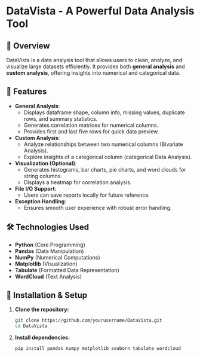 # DataVista - A Powerful Data Analysis Tool  

## 📌 Overview  
DataVista is a data analysis tool that allows users to clean, analyze, and visualize large datasets efficiently. It provides both **general analysis** and **custom analysis**, offering insights into numerical and categorical data.  

## 🚀 Features  
- **General Analysis**:  
  - Displays dataframe shape, column info, missing values, duplicate rows, and summary statistics.  
  - Generates correlation matrices for numerical columns.  
  - Provides first and last five rows for quick data preview.  
- **Custom Analysis**:  
  - Analyze relationships between two numerical columns (Bivariate Analysis).  
  - Explore insights of a categorical column (categorical Data Analysis).  
- **Visualization (Optional)**:  
  - Generates histograms, bar charts, pie charts, and word clouds for string columns.  
  - Displays a heatmap for correlation analysis.  
- **File I/O Support**:  
  - Users can save reports locally for future reference.  
- **Exception Handling**:  
  - Ensures smooth user experience with robust error handling.  

## 🛠️ Technologies Used  
- **Python** (Core Programming)  
- **Pandas** (Data Manipulation)  
- **NumPy** (Numerical Computations)  
- **Matplotlib** (Visualization)   
- **Tabulate** (Formatted Data Representation)  
- **WordCloud** (Text Analysis)  

## 📌 Installation & Setup  
1. **Clone the repository:**  
   ```bash
   git clone https://github.com/yourusername/DataVista.git
   cd DataVista
   
2. **Install dependencies:**  
   ```bash
   pip install pandas numpy matplotlib seaborn tabulate wordcloud

  <!-- ## 📽️ Demo (Video)
  [Video](https://drive.google.com/file/d/1QfAERU83-w-Afb1uwLRVIRkjCRqn8vUi/view?usp=drive_link) -->

 
